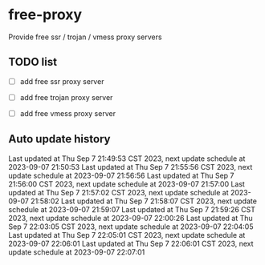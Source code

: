 # free-proxy
Provide free ssr / trojan / vmess proxy servers


## TODO list
- [ ] add free ssr proxy server
- [ ] add free trojan proxy server
- [ ] add free vmess proxy server


## Auto update history

Last updated at Thu Sep 7 21:49:53 CST 2023, next update schedule at 2023-09-07 21:50:53
Last updated at Thu Sep 7 21:55:56 CST 2023, next update schedule at 2023-09-07 21:56:56
Last updated at Thu Sep 7 21:56:00 CST 2023, next update schedule at 2023-09-07 21:57:00
Last updated at Thu Sep 7 21:57:02 CST 2023, next update schedule at 2023-09-07 21:58:02
Last updated at Thu Sep 7 21:58:07 CST 2023, next update schedule at 2023-09-07 21:59:07
Last updated at Thu Sep 7 21:59:26 CST 2023, next update schedule at 2023-09-07 22:00:26
Last updated at Thu Sep 7 22:03:05 CST 2023, next update schedule at 2023-09-07 22:04:05
Last updated at Thu Sep 7 22:05:01 CST 2023, next update schedule at 2023-09-07 22:06:01
Last updated at Thu Sep 7 22:06:01 CST 2023, next update schedule at 2023-09-07 22:07:01
